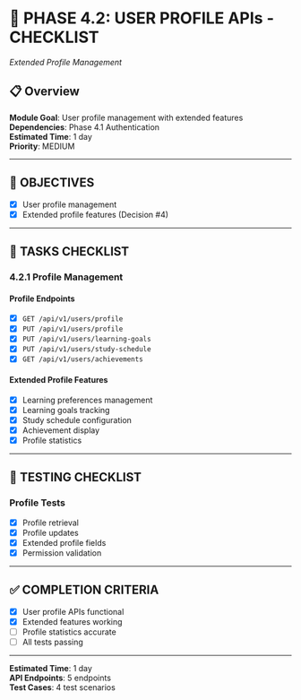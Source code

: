 # 👤 PHASE 4.2: USER PROFILE APIs - CHECKLIST
*Extended Profile Management*

## 📋 Overview
**Module Goal**: User profile management with extended features  
**Dependencies**: Phase 4.1 Authentication  
**Estimated Time**: 1 day  
**Priority**: MEDIUM

---

## 🎯 OBJECTIVES
- [x] User profile management
- [x] Extended profile features (Decision #4)

---

## 📝 TASKS CHECKLIST

### **4.2.1 Profile Management**

#### **Profile Endpoints**
- [x] `GET /api/v1/users/profile`
- [x] `PUT /api/v1/users/profile`
- [x] `PUT /api/v1/users/learning-goals`
- [x] `PUT /api/v1/users/study-schedule`
- [x] `GET /api/v1/users/achievements`

#### **Extended Profile Features**
- [x] Learning preferences management
- [x] Learning goals tracking
- [x] Study schedule configuration
- [x] Achievement display
- [x] Profile statistics

---

## 🧪 TESTING CHECKLIST

### **Profile Tests**
- [x] Profile retrieval
- [x] Profile updates
- [x] Extended profile fields
- [x] Permission validation

---

## ✅ COMPLETION CRITERIA
- [x] User profile APIs functional
- [x] Extended features working
- [ ] Profile statistics accurate
- [ ] All tests passing

---

**Estimated Time**: 1 day  
**API Endpoints**: 5 endpoints  
**Test Cases**: 4 test scenarios
